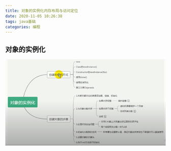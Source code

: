 ```yaml
---
title: 对象的实例化内存布局与访问定位
date: 2020-11-05 10:26:38
tags: java基础
categories: 编程
---
```

## 对象的实例化

![图1](https://github.com/PayneZh/MarkDownPhotos/raw/master/res/%E5%AF%B9%E8%B1%A1%E7%9A%84%E5%AE%9E%E4%BE%8B%E5%8C%96.jpg)